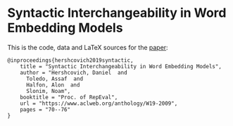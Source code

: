 # Syntactic Interchangeability in Word Embedding Models

This is the code, data and LaTeX sources for the [paper](https://www.aclweb.org/anthology/W19-2009):
```
@inproceedings{hershcovich2019syntactic,
    title = "Syntactic Interchangeability in Word Embedding Models",
    author = "Hershcovich, Daniel  and
      Toledo, Assaf  and
      Halfon, Alon  and
      Slonim, Noam",
    booktitle = "Proc. of RepEval",
    url = "https://www.aclweb.org/anthology/W19-2009",
    pages = "70--76"
}
```
